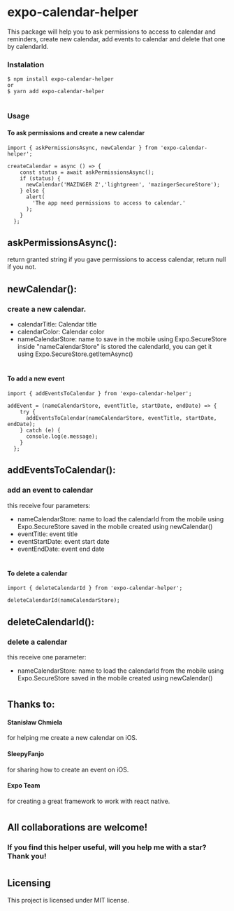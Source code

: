 # expo-calendar-helper

This package will help you to ask permissions to access to calendar and reminders, create new calendar, add events to calendar and delete that one by calendarId.

### Instalation

```
$ npm install expo-calendar-helper
or
$ yarn add expo-calendar-helper
```

#

### Usage

#### To ask permissions and create a new calendar

```
import { askPermissionsAsync, newCalendar } from 'expo-calendar-helper';

createCalendar = async () => {
    const status = await askPermissionsAsync();
    if (status) {
      newCalendar('MAZINGER Z','lightgreen', 'mazingerSecureStore');
    } else {
      alert(
        'The app need permissions to access to calendar.'
      );
    }
  };
```

## askPermissionsAsync():

return granted string if you gave permissions to access calendar, return null if you not.

## newCalendar():

### create a new calendar.

- calendarTitle: Calendar title
- calendarColor: Calendar color
- nameCalendarStore: name to save in the mobile using Expo.SecureStore
  inside "nameCalendarStore" is stored the calendarId, you can get it using
  Expo.SecureStore.getItemAsync()

#

#### To add a new event

```
import { addEventsToCalendar } from 'expo-calendar-helper';

addEvent = (nameCalendarStore, eventTitle, startDate, endDate) => {
    try {
      addEventsToCalendar(nameCalendarStore, eventTitle, startDate, endDate);
    } catch (e) {
      console.log(e.message);
    }
  };
```

## addEventsToCalendar():

### add an event to calendar

this receive four parameters:

- nameCalendarStore: name to load the calendarId from the mobile using
  Expo.SecureStore saved in the mobile created using newCalendar()
- eventTitle: event title
- eventStartDate: event start date
- eventEndDate: event end date

#

#### To delete a calendar

```
import { deleteCalendarId } from 'expo-calendar-helper';

deleteCalendarId(nameCalendarStore);
```

## deleteCalendarId():

### delete a calendar

this receive one parameter:

- nameCalendarStore: name to load the calendarId from the mobile using
  Expo.SecureStore saved in the mobile created using newCalendar()

#

## Thanks to:

#### Stanisław Chmiela

for helping me create a new calendar on iOS.

#### SleepyFanjo

for sharing how to create an event on iOS.

#### Expo Team

for creating a great framework to work with react native.

#

## All collaborations are welcome!

### If you find this helper useful, will you help me with a star? Thank you!

#

## Licensing

This project is licensed under MIT license.
